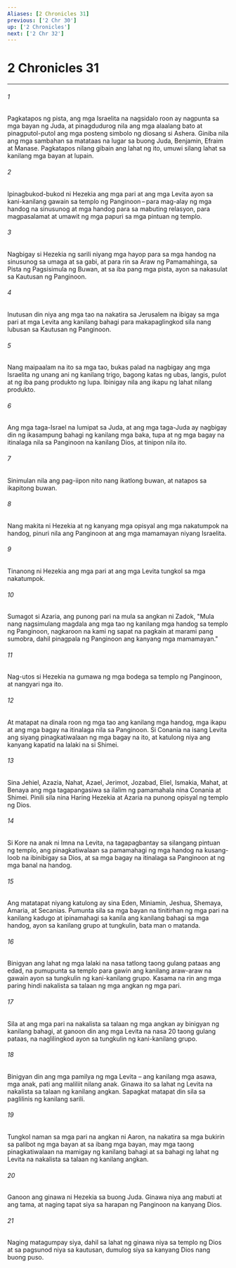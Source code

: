 ```yaml
---
Aliases: [2 Chronicles 31]
previous: ['2 Chr 30']
up: ['2 Chronicles']
next: ['2 Chr 32']
---
```

# 2 Chronicles 31

***

###### 1
Pagkatapos ng pista, ang mga Israelita na nagsidalo roon ay nagpunta sa mga bayan ng Juda, at pinagdudurog nila ang mga alaalang bato at pinagputol-putol ang mga posteng simbolo ng diosang si Ashera. Giniba nila ang mga sambahan sa matataas na lugar sa buong Juda, Benjamin, Efraim at Manase. Pagkatapos nilang gibain ang lahat ng ito, umuwi silang lahat sa kanilang mga bayan at lupain. 

###### 2
Ipinagbukod-bukod ni Hezekia ang mga pari at ang mga Levita ayon sa kani-kanilang gawain sa templo ng Panginoon – para mag-alay ng mga handog na sinusunog at mga handog para sa mabuting relasyon, para magpasalamat at umawit ng mga papuri sa mga pintuan ng templo. 

###### 3
Nagbigay si Hezekia ng sarili niyang mga hayop para sa mga handog na sinusunog sa umaga at sa gabi, at para rin sa Araw ng Pamamahinga, sa Pista ng Pagsisimula ng Buwan, at sa iba pang mga pista, ayon sa nakasulat sa Kautusan ng Panginoon. 

###### 4
Inutusan din niya ang mga tao na nakatira sa Jerusalem na ibigay sa mga pari at mga Levita ang kanilang bahagi para makapaglingkod sila nang lubusan sa Kautusan ng Panginoon. 

###### 5
Nang maipaalam na ito sa mga tao, bukas palad na nagbigay ang mga Israelita ng unang ani ng kanilang trigo, bagong katas ng ubas, langis, pulot at ng iba pang produkto ng lupa. Ibinigay nila ang ikapu ng lahat nilang produkto. 

###### 6
Ang mga taga-Israel na lumipat sa Juda, at ang mga taga-Juda ay nagbigay din ng ikasampung bahagi ng kanilang mga baka, tupa at ng mga bagay na itinalaga nila sa Panginoon na kanilang Dios, at tinipon nila ito. 

###### 7
Sinimulan nila ang pag-iipon nito nang ikatlong buwan, at natapos sa ikapitong buwan. 

###### 8
Nang makita ni Hezekia at ng kanyang mga opisyal ang mga nakatumpok na handog, pinuri nila ang Panginoon at ang mga mamamayan niyang Israelita. 

###### 9
Tinanong ni Hezekia ang mga pari at ang mga Levita tungkol sa mga nakatumpok. 

###### 10
Sumagot si Azaria, ang punong pari na mula sa angkan ni Zadok, "Mula nang nagsimulang magdala ang mga tao ng kanilang mga handog sa templo ng Panginoon, nagkaroon na kami ng sapat na pagkain at marami pang sumobra, dahil pinagpala ng Panginoon ang kanyang mga mamamayan." 

###### 11
Nag-utos si Hezekia na gumawa ng mga bodega sa templo ng Panginoon, at nangyari nga ito. 

###### 12
At matapat na dinala roon ng mga tao ang kanilang mga handog, mga ikapu at ang mga bagay na itinalaga nila sa Panginoon. Si Conania na isang Levita ang siyang pinagkatiwalaan ng mga bagay na ito, at katulong niya ang kanyang kapatid na lalaki na si Shimei. 

###### 13
Sina Jehiel, Azazia, Nahat, Azael, Jerimot, Jozabad, Eliel, Ismakia, Mahat, at Benaya ang mga tagapangasiwa sa ilalim ng pamamahala nina Conania at Shimei. Pinili sila nina Haring Hezekia at Azaria na punong opisyal ng templo ng Dios. 

###### 14
Si Kore na anak ni Imna na Levita, na tagapagbantay sa silangang pintuan ng templo, ang pinagkatiwalaan sa pamamahagi ng mga handog na kusang-loob na ibinibigay sa Dios, at sa mga bagay na itinalaga sa Panginoon at ng mga banal na handog. 

###### 15
Ang matatapat niyang katulong ay sina Eden, Miniamin, Jeshua, Shemaya, Amaria, at Secanias. Pumunta sila sa mga bayan na tinitirhan ng mga pari na kanilang kadugo at ipinamahagi sa kanila ang kanilang bahagi sa mga handog, ayon sa kanilang grupo at tungkulin, bata man o matanda. 

###### 16
Binigyan ang lahat ng mga lalaki na nasa tatlong taong gulang pataas ang edad, na pumupunta sa templo para gawin ang kanilang araw-araw na gawain ayon sa tungkulin ng kani-kanilang grupo. Kasama na rin ang mga paring hindi nakalista sa talaan ng mga angkan ng mga pari. 

###### 17
Sila at ang mga pari na nakalista sa talaan ng mga angkan ay binigyan ng kanilang bahagi, at ganoon din ang mga Levita na nasa 20 taong gulang pataas, na naglilingkod ayon sa tungkulin ng kani-kanilang grupo. 

###### 18
Binigyan din ang mga pamilya ng mga Levita – ang kanilang mga asawa, mga anak, pati ang maliliit nilang anak. Ginawa ito sa lahat ng Levita na nakalista sa talaan ng kanilang angkan. Sapagkat matapat din sila sa paglilinis ng kanilang sarili. 

###### 19
Tungkol naman sa mga pari na angkan ni Aaron, na nakatira sa mga bukirin sa palibot ng mga bayan at sa ibang mga bayan, may mga taong pinagkatiwalaan na mamigay ng kanilang bahagi at sa bahagi ng lahat ng Levita na nakalista sa talaan ng kanilang angkan. 

###### 20
Ganoon ang ginawa ni Hezekia sa buong Juda. Ginawa niya ang mabuti at ang tama, at naging tapat siya sa harapan ng Panginoon na kanyang Dios. 

###### 21
Naging matagumpay siya, dahil sa lahat ng ginawa niya sa templo ng Dios at sa pagsunod niya sa kautusan, dumulog siya sa kanyang Dios nang buong puso.
